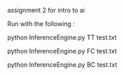 assignment 2 for intro to ai

Run with the following :

python InferenceEngine.py TT  test.txt

python InferenceEngine.py FC  test.txt

python InferenceEngine.py BC  test.txt
